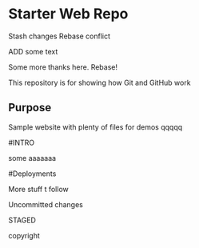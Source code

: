 # Starter Web Repo

Stash changes 
Rebase conflict

ADD some text 

Some more thanks here.
Rebase!


This repository is for showing how Git and GitHub work

## Purpose

Sample website with plenty of files for demos  qqqqq

#INTRO

some aaaaaaa

#Deployments

More stuff t follow



Uncommitted changes



STAGED


copyright